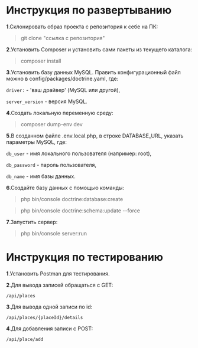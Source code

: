 
Инструкция по развертыванию
=============================================
**1**.Склонировать образ проекта с репозитория к себе на ПК:
>git clone "ссылка с репозитория"

**2**.Установить Composer и установить сами пакеты из текущего каталога:
>composer install

**3**.Установить базу данных MySQL. Править конфигурационный файл можно в config/packages/doctrine.yaml,
где:

`driver:` - 'ваш драйвер' (MySQL или другой),

`server_version` - версия MySQL.

**4**.Создать локальную переменную среду:
>composer dump-env dev

**5**.В созданном файле .env.local.php, в строке DATABASE_URL, указать параметры MySQL, где:

`db_user` - имя локального пользователя (например: root),

`db_password` - пароль пользователя,

`db_name` - имя базы данных.

**6**.Создайте базу данных с помощью команды:
>php bin/console doctrine:database:create

>php bin/console doctrine:schema:update --force

**7**.Запустить сервер:
>php bin/console server:run

Инструкция по тестированию
=============================================

**1**.Установить Postman для тестирования.

**2**.Для вывода записей обращаться с GET:

`/api/places`

**3**.Для вывода одной записи по id:

`/api/places/{placeId}/details`

**4**.Для добавления записи с POST:

`/api/place/add`